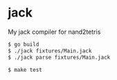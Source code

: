 # jack
My jack compiler for nand2tetris

```sh
$ go build
$ ./jack fixtures/Main.jack
$ ./jack parse fixtures/Main.jack
```

```sh
$ make test
```
